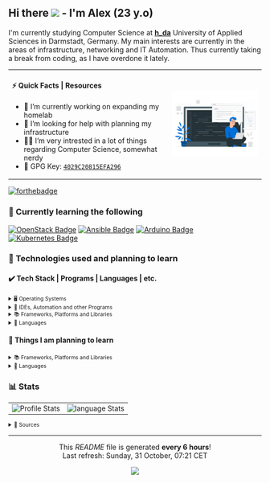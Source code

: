 ## Hi there <img src="https://media.giphy.com/media/hvRJCLFzcasrR4ia7z/giphy.gif" width="25px"> - I'm Alex (23 y.o)

I'm currently studying Computer Science at [**h_da**](https://h-da.de/) University of Applied Sciences in Darmstadt, Germany.
My main interests are currently in the areas of infrastructure, networking and IT Automation. Thus currently taking a break from
coding, as I have overdone it lately.

<table style="border-collapse: collapse">
  <tr>
    <td>
      <h4>⚡ Quick Facts | Resources</h4>
      <ul>
        <li>🔭 I’m currently working on expanding my homelab</li>
        <li>🤔 I’m looking for help with planning my infrastructure</li>
        <li>👨‍💻 I’m very intrested in a lot of things regarding Computer Science, somewhat nerdy</li>
        <li>🔑 GPG Key: <a href="https://github.com/blackphantom39.gpg"><code>4029C20815EFA296</code></a></li>
      </ul>
    </td>
    <td>
      <img alt="Coding Gif" src="resources/img/profile.gif"/>
    </td>
  </tr>
</table>

[![forthebadge](https://forthebadge.com/images/badges/powered-by-coffee.svg)](https://forthebadge.com)

### 📝 Currently learning the following

[![OpenStack Badge](https://img.shields.io/badge/-Openstack-f01742.svg?style=for-the-badge&logo=openstack&logoColor=fff&link=https%3A%2F%2Fwww.openstack.org%2F)](https%3A%2F%2Fwww.openstack.org%2F)
[![Ansible Badge](https://img.shields.io/badge/-Ansible-1A1918.svg?style=for-the-badge&logo=ansible&logoColor=ff&link=https%3A%2F%2Fwww.ansible.com%2F)](https%3A%2F%2Fwww.ansible.com%2F)
[![Arduino Badge](https://img.shields.io/badge/-Arduino-00979D.svg?style=for-the-badge&logo=Arduino&logoColor=fff&link=https%3A%2F%2Fwww.arduino.cc%2F)](https%3A%2F%2Fwww.arduino.cc%2F)
[![Kubernetes Badge](https://img.shields.io/badge/-kubernetes-326ce5.svg?style=for-the-badge&logo=kubernetes&logoColor=fff&link=https%3A%2F%2Fkubernetes.io%2F)](https%3A%2F%2Fkubernetes.io%2F)

### 📃 Technologies used and planning to learn

#### ✔️ Tech Stack | Programs | Languages | etc. 

<details>
<summary style="font-size: 0.75em; padding-bottom 1em">🖥️ Operating Systems</summary>

  - [![Arch%20Linux Badge](https://img.shields.io/badge/-Arch%20Linux%20%28for%20work%29-1793D1.svg?style=for-the-badge&logo=arch-linux&logoColor=fff&link=)](https://github.com/blackphantom39)
  - [![Cent%20OS Badge](https://img.shields.io/badge/-Cent%20OS%20%28for%20servers%29-002260.svg?style=for-the-badge&logo=centos&logoColor=fff&link=)](https://github.com/blackphantom39)
  - [![Windows Badge](https://img.shields.io/badge/-Windows%20%28for%20gaming%29-0078D6.svg?style=for-the-badge&logo=windows&logoColor=fff&link=)](https://github.com/blackphantom39)

</details>

<details>
<summary style="font-size: 0.75em">🧰 IDEs, Automation and other Programs</summary>

  - [![Gitlab%20CI Badge](https://img.shields.io/badge/-gitlab%20ci-181717.svg?style=for-the-badge&logo=gitlab&logoColor=fff&link=)](https://github.com/blackphantom39)
  - [![Visual%20Studio%20Code Badge](https://img.shields.io/badge/-Visual%20Studio%20Code-0078d7.svg?style=for-the-badge&logo=visual-studio-code&logoColor=fff&link=)](https://github.com/blackphantom39)
  - [![Affinity%20Photo Badge](https://img.shields.io/badge/-Affinity%20Photo-7E4DD2.svg?style=for-the-badge&logo=affinity-photo&logoColor=fff&link=)](https://github.com/blackphantom39)

</details>

<details>
<summary style="font-size: 0.75em">📚 Frameworks, Platforms and Libraries</summary>

  - [![Angular Badge](https://img.shields.io/badge/-Angular-DD0031.svg?style=for-the-badge&logo=angular&logoColor=fff&link=)](https://github.com/blackphantom39)
  - [![Laravel Badge](https://img.shields.io/badge/-Laravel-FF2D20.svg?style=for-the-badge&logo=laravel&logoColor=fff&link=)](https://github.com/blackphantom39)
  - [![NPM Badge](https://img.shields.io/badge/-NPM-000000.svg?style=for-the-badge&logo=npm&logoColor=fff&link=)](https://github.com/blackphantom39)
  - [![JWT Badge](https://img.shields.io/badge/-JWT-000000.svg?style=for-the-badge&logo=JSON%20web%20tokens&logoColor=fff&link=)](https://github.com/blackphantom39)

</details>

<details>
<summary style="font-size: 0.75em">💾 Languages</summary>

  - [![C%23 Badge](https://img.shields.io/badge/-C%23-239120.svg?style=for-the-badge&logo=c-sharp&logoColor=fff&link=)](https://github.com/blackphantom39)
  - [![C%2B%2B Badge](https://img.shields.io/badge/-C%2B%2B%20%28basics%29-00599C.svg?style=for-the-badge&logo=c%2B%2B&logoColor=fff&link=)](https://github.com/blackphantom39)
  - [![C Badge](https://img.shields.io/badge/-C%20%28basics%29-00599C.svg?style=for-the-badge&logo=c&logoColor=fff&link=)](https://github.com/blackphantom39)
  - [![Java Badge](https://img.shields.io/badge/-Java-ED8B00.svg?style=for-the-badge&logo=java&logoColor=fff&link=)](https://github.com/blackphantom39)
  - [![JavaScript Badge](https://img.shields.io/badge/-JavaScript-323330.svg?style=for-the-badge&logo=javascript&logoColor=F7DF1E&link=)](https://github.com/blackphantom39)
  - [![TypeScript Badge](https://img.shields.io/badge/-TypeScript-007ACC.svg?style=for-the-badge&logo=typescript&logoColor=fff&link=)](https://github.com/blackphantom39)
  - [![PHP Badge](https://img.shields.io/badge/-PHP-777BB4.svg?style=for-the-badge&logo=php&logoColor=fff&link=)](https://github.com/blackphantom39)
  - [![Python Badge](https://img.shields.io/badge/-Python%20%28basics%29-3670A0.svg?style=for-the-badge&logo=python&logoColor=ffdd54&link=)](https://github.com/blackphantom39)

</details>


#### 🤔 Things I am planning to learn

<details>
<summary style="font-size: 0.75em">📚 Frameworks, Platforms and Libraries</summary>

  - [![Bootstrap Badge](https://img.shields.io/badge/-Bootstrap-563D7C.svg?style=for-the-badge&logo=bootstrap&logoColor=fff&link=)](https://github.com/blackphantom39)
  - [![Django Badge](https://img.shields.io/badge/-Django-092E20.svg?style=for-the-badge&logo=django&logoColor=fff&link=)](https://github.com/blackphantom39)
  - [![Flutter Badge](https://img.shields.io/badge/-Flutter-02569B.svg?style=for-the-badge&logo=Flutter&logoColor=fff&link=)](https://github.com/blackphantom39)
  - [![React Badge](https://img.shields.io/badge/-React-20232a.svg?style=for-the-badge&logo=react&logoColor=fff&link=)](https://github.com/blackphantom39)
  - [![TensorFlow Badge](https://img.shields.io/badge/-TensorFlow-FF6F00.svg?style=for-the-badge&logo=TensorFlow&logoColor=fff&link=)](https://github.com/blackphantom39)

</details>

<details>
<summary style="font-size: 0.75em">💾 Languages</summary>

  - [![Swift Badge](https://img.shields.io/badge/-Swift-F54A2A.svg?style=for-the-badge&logo=swift&logoColor=fff&link=)](https://github.com/blackphantom39)
  - [![Go Badge](https://img.shields.io/badge/-Go-00ADD8.svg?style=for-the-badge&logo=go&logoColor=fff&link=)](https://github.com/blackphantom39)
  - [![Dart Badge](https://img.shields.io/badge/-Dart-0175C2.svg?style=for-the-badge&logo=dart&logoColor=fff&link=)](https://github.com/blackphantom39)

</details>

### 📊 Stats

<table style="border-collapse: collapse">
  <tr>
    <td><img alt="Profile Stats" src="https://github-readme-stats.vercel.app/api?username=blackphantom39&show_icons=true&bg_color=30,ffd89b,19547b&title_color=fff&text_color=fff"/></td>
    <td><img alt="language Stats" src="https://github-readme-stats.vercel.app/api/top-langs/?username=blackphantom39&layout=compact&bg_color=30,ffd89b,19547b&title_color=fff&text_color=fff"/></td>
  </tr>
</table>

<details>
<summary style="font-size: 0.75em">🔗 Sources</summary>
<ul>
  <li><a href="https://www.sithcomputers.com/wp-content/uploads/2021/02/11th-and-12th-cs-1.gif">Used GIF</a></li>
</ul>
</details>

------------
<p align="center">This <i>README</i> file is generated <b>every 6 hours</b>!</br>Last refresh: Sunday, 31 October, 07:21 CET<br />
<p align="center"><img src="https://github.com/blackphantom39/blackphantom39/workflows/Build%20README/badge.svg" /></p>
